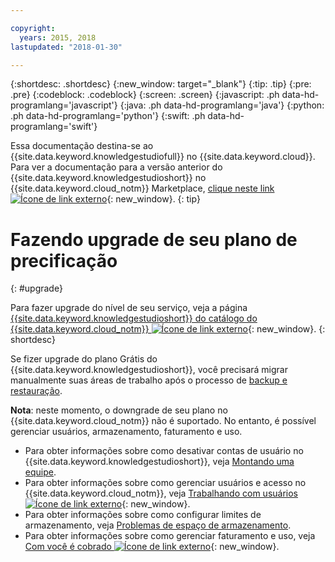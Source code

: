 ```yaml
---

copyright:
  years: 2015, 2018
lastupdated: "2018-01-30"

---
```


{:shortdesc: .shortdesc}
{:new_window: target="_blank"}
{:tip: .tip}
{:pre: .pre}
{:codeblock: .codeblock}
{:screen: .screen}
{:javascript: .ph data-hd-programlang='javascript'}
{:java: .ph data-hd-programlang='java'}
{:python: .ph data-hd-programlang='python'}
{:swift: .ph data-hd-programlang='swift'}

Essa documentação destina-se ao {{site.data.keyword.knowledgestudiofull}} no {{site.data.keyword.cloud}}. Para ver a documentação para a versão anterior do {{site.data.keyword.knowledgestudioshort}} no {{site.data.keyword.cloud_notm}} Marketplace, [clique neste link ![Ícone de link externo](../../icons/launch-glyph.svg "Ícone de link externo")](https://console.bluemix.net/docs/services/knowledge-studio/upgrade.html){: new_window}.
{: tip}

# Fazendo upgrade de seu plano de precificação
{: #upgrade}

Para fazer upgrade do nível de seu serviço, veja a página [{{site.data.keyword.knowledgestudioshort}} do catálogo do {{site.data.keyword.cloud_notm}} ![Ícone de link externo](../../icons/launch-glyph.svg "Ícone de link externo")](https://console.bluemix.net/catalog/services/knowledge-studio){: new_window}.
{: shortdesc}

Se fizer upgrade do plano Grátis do {{site.data.keyword.knowledgestudioshort}}, você precisará migrar manualmente suas áreas de trabalho após o processo de [backup e restauração](/docs/services/watson-knowledge-studio/backup-restore.html).

**Nota**: neste momento, o downgrade de seu plano no {{site.data.keyword.cloud_notm}} não é suportado. No entanto, é possível gerenciar usuários, armazenamento, faturamento e uso.
  - Para obter informações sobre como desativar contas de usuário no {{site.data.keyword.knowledgestudioshort}}, veja [Montando uma equipe](/docs/services/watson-knowledge-studio/team.html#deactivating-user-accounts).
  - Para obter informações sobre como gerenciar usuários e acesso no {{site.data.keyword.cloud_notm}}, veja [Trabalhando com usuários ![Ícone de link externo](../../icons/launch-glyph.svg "Ícone de link externo")](https://console.bluemix.net/docs/iam/iamusermanage.html){: new_window}.
  - Para obter informações sobre como configurar limites de armazenamento, veja [Problemas de espaço de armazenamento](/docs/services/watson-knowledge-studio/troubleshooting.html#storage).
  - Para obter informações sobre como gerenciar faturamento e uso, veja [Com você é cobrado ![Ícone de link externo](../../icons/launch-glyph.svg "Ícone de link externo")](https://console.bluemix.net/docs/billing-usage/how_charged.html){: new_window}.
